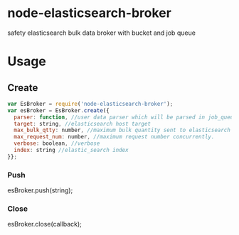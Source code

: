 # node-elasticsearch-broker
safety elasticsearch bulk data broker with bucket and job queue

# Usage
## Create
```js
var EsBroker = require('node-elasticsearch-broker');
var esBroker = EsBroker.create({
  parser: function, //user data parser which will be parsed in job_queue
  target: string, //elasticsearch host target
  max_bulk_qtty: number, //maximum bulk quantity sent to elasticsearch at once  
  max_request_num: number, //maximum request number concurrently.
  verbose: boolean, //verbose
  index: string //elastic_search index
}};
```
### Push
esBroker.push(string);

### Close
esBroker.close(callback);
